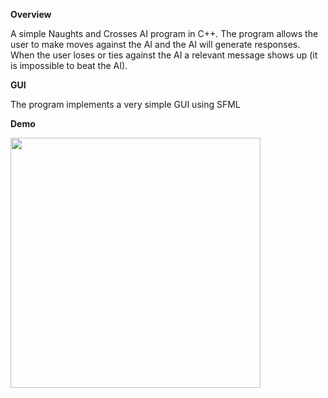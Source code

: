 **Overview**

A simple Naughts and Crosses AI program in C++. The program allows the user to make moves against the AI and the AI will generate responses. When the user loses or ties against the AI a relevant message shows up (it is impossible to beat the AI).

**GUI**

The program implements a very simple GUI using SFML

**Demo**

<img src="https://github.com/Joshua-Onley/NaughtsAndCrosses/demo.gif" width="400" />


